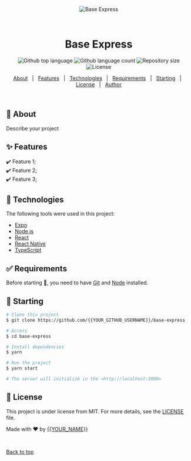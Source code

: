 <div align="center" id="top"> 
  <img src="./.github/app.gif" alt="Base Express" />

  &#xa0;

  <!-- <a href="https://baseexpress.netlify.app">Demo</a> -->
</div>

<h1 align="center">Base Express</h1>

<p align="center">
  <img alt="Github top language" src="https://img.shields.io/github/languages/top/{{YOUR_GITHUB_USERNAME}}/base-express?color=56BEB8">

  <img alt="Github language count" src="https://img.shields.io/github/languages/count/{{YOUR_GITHUB_USERNAME}}/base-express?color=56BEB8">

  <img alt="Repository size" src="https://img.shields.io/github/repo-size/{{YOUR_GITHUB_USERNAME}}/base-express?color=56BEB8">

  <img alt="License" src="https://img.shields.io/github/license/{{YOUR_GITHUB_USERNAME}}/base-express?color=56BEB8">

  <!-- <img alt="Github issues" src="https://img.shields.io/github/issues/{{YOUR_GITHUB_USERNAME}}/base-express?color=56BEB8" /> -->

  <!-- <img alt="Github forks" src="https://img.shields.io/github/forks/{{YOUR_GITHUB_USERNAME}}/base-express?color=56BEB8" /> -->

  <!-- <img alt="Github stars" src="https://img.shields.io/github/stars/{{YOUR_GITHUB_USERNAME}}/base-express?color=56BEB8" /> -->
</p>

<!-- Status -->

<!-- <h4 align="center"> 
	🚧  Base Express 🚀 Under construction...  🚧
</h4> 

<hr> -->

<p align="center">
  <a href="#dart-about">About</a> &#xa0; | &#xa0; 
  <a href="#sparkles-features">Features</a> &#xa0; | &#xa0;
  <a href="#rocket-technologies">Technologies</a> &#xa0; | &#xa0;
  <a href="#white_check_mark-requirements">Requirements</a> &#xa0; | &#xa0;
  <a href="#checkered_flag-starting">Starting</a> &#xa0; | &#xa0;
  <a href="#memo-license">License</a> &#xa0; | &#xa0;
  <a href="https://github.com/{{YOUR_GITHUB_USERNAME}}" target="_blank">Author</a>
</p>

<br>

## :dart: About ##

Describe your project

## :sparkles: Features ##

:heavy_check_mark: Feature 1;\
:heavy_check_mark: Feature 2;\
:heavy_check_mark: Feature 3;

## :rocket: Technologies ##

The following tools were used in this project:

- [Expo](https://expo.io/)
- [Node.js](https://nodejs.org/en/)
- [React](https://pt-br.reactjs.org/)
- [React Native](https://reactnative.dev/)
- [TypeScript](https://www.typescriptlang.org/)

## :white_check_mark: Requirements ##

Before starting :checkered_flag:, you need to have [Git](https://git-scm.com) and [Node](https://nodejs.org/en/) installed.

## :checkered_flag: Starting ##

```bash
# Clone this project
$ git clone https://github.com/{{YOUR_GITHUB_USERNAME}}/base-express

# Access
$ cd base-express

# Install dependencies
$ yarn

# Run the project
$ yarn start

# The server will initialize in the <http://localhost:3000>
```

## :memo: License ##

This project is under license from MIT. For more details, see the [LICENSE](LICENSE.md) file.


Made with :heart: by <a href="https://github.com/{{YOUR_GITHUB_USERNAME}}" target="_blank">{{YOUR_NAME}}</a>

&#xa0;

<a href="#top">Back to top</a>
